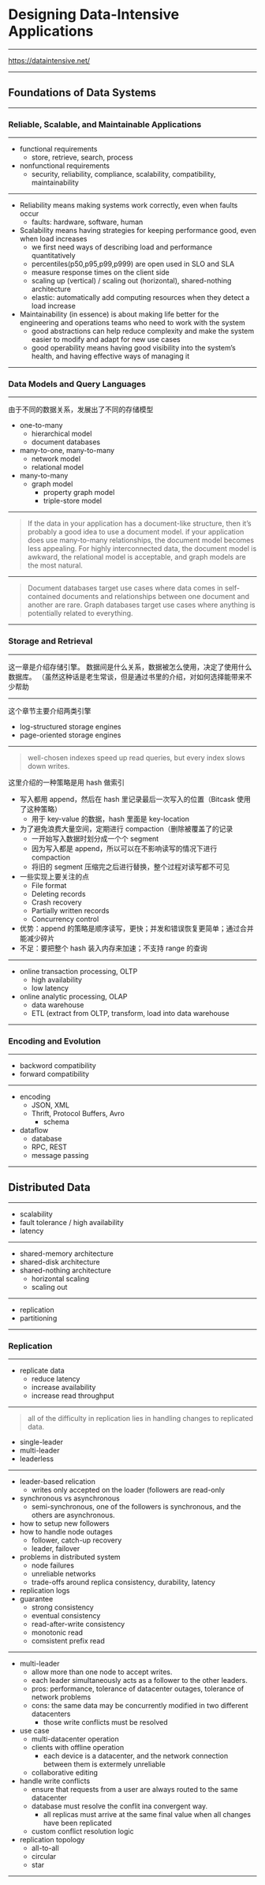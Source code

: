 # Designing Data-Intensive Applications

---

https://dataintensive.net/

---

## Foundations of Data Systems

---

### Reliable, Scalable, and Maintainable Applications

---

- functional requirements
    - store, retrieve, search, process
- nonfunctional requirements
    - security, reliability, compliance, scalability, compatibility, maintainability

---

- Reliability means making systems work correctly, even when faults occur
    - faults: hardware, software, human
- Scalability means having strategies for keeping performance good, even when load increases
    - we first need ways of describing load and performance quantitatively
    - percentiles(p50,p95,p99,p999) are open used in SLO and SLA
    - measure response times on the client side
    - scaling up (vertical) / scaling out (horizontal), shared-nothing architecture
    - elastic: automatically add computing resources when they detect a load increase
- Maintainability (in essence) is about making life better for the engineering and operations teams who need to work with the system
    - good abstractions can help reduce complexity and make the system easier to modify and adapt for new use cases
    - good operability means having good visibility into the system’s health, and having effective ways of managing it

---


### Data Models and Query Languages

---

由于不同的数据关系，发展出了不同的存储模型

- one-to-many
    - hierarchical model
    - document databases
- many-to-one, many-to-many
    - network model
    - relational model
- many-to-many
    - graph model
        - property graph model
        - triple-store model

---

> If the data in your application has a document-like structure, then it’s probably a good idea to use a document model.
> if your application does use many-to-many relationships, the document model becomes less appealing.
> For highly interconnected data, the document model is awkward, the relational model is acceptable, and graph models are the most natural.

---

> Document databases target use cases where data comes in self-contained documents and relationships between one document and another are rare.
> Graph databases target use cases where anything is potentially related to everything.

---

### Storage and Retrieval

---

这一章是介绍存储引擎。
数据间是什么关系，数据被怎么使用，决定了使用什么数据库。
（虽然这种话是老生常谈，但是通过书里的介绍，对如何选择能带来不少帮助

---

这个章节主要介绍两类引擎

- log-structured storage engines
- page-oriented storage engines

---

> well-chosen indexes speed up read queries, but every index slows down writes.

这里介绍的一种策略是用 hash 做索引
- 写入都用 append，然后在 hash 里记录最后一次写入的位置（Bitcask 使用了这种策略）
    - 用于 key-value 的数据，hash 里面是 key-location
- 为了避免浪费大量空间，定期进行 compaction（删除被覆盖了的记录
    - 一开始写入数据时划分成一个个 segment
    - 因为写入都是 append，所以可以在不影响读写的情况下进行 compaction
    - 将旧的 segment 压缩完之后进行替换，整个过程对读写都不可见
- 一些实现上要关注的点
    - File format
    - Deleting records
    - Crash recovery
    - Partially written records
    - Concurrency control
- 优势：append 的策略是顺序读写，更快；并发和错误恢复更简单；通过合并能减少碎片
- 不足：要把整个 hash 装入内存来加速；不支持 range 的查询

---

- online transaction processing, OLTP
    - high availability
    - low latency
- online analytic processing, OLAP
    - data warehouse
    - ETL (extract from OLTP, transform, load into data warehouse

---

### Encoding and Evolution

---

- backword compatibility
- forward compatibility

---

- encoding
    - JSON, XML
    - Thrift, Protocol Buffers, Avro
        - schema
- dataflow
    - database
    - RPC, REST
    - message passing

---

## Distributed Data

---

- scalability
- fault tolerance / high availability
- latency

---

- shared-memory architecture
- shared-disk architecture
- shared-nothing architecture
    - horizontal scaling
    - scaling out

---

- replication
- partitioning

---

### Replication

---

- replicate data
    - reduce latency
    - increase availability
    - increase read throughput

---

> all of the difficulty in replication lies in handling changes to replicated data.

- single-leader
- multi-leader
- leaderless

---

- leader-based relication
    - writes only accepted on the loader (followers are read-only
- synchronous vs asynchronous
    - semi-synchronous, one of the followers is synchronous, and the others are asynchronous.
- how to setup new followers
- how to handle node outages
    - follower, catch-up recovery
    - leader, failover
- problems in distributed system
    - node failures
    - unreliable networks
    - trade-offs around replica consistency, durability, latency
- replication logs
- guarantee
    - strong consistency
    - eventual consistency
    - read-after-write consistency
    - monotonic read
    - comsistent prefix read

---

- multi-leader
    - allow more than one node to accept writes.
    - each leader simultaneously acts as a follower to the other leaders.
    - pros: performance, tolerance of datacenter outages, tolerance of network problems
    - cons: the same data may be concurrently modified in two different datacenters
        - those write conflicts must be resolved
- use case
    - multi-datacenter operation
    - clients with offline operation
        - each device is a datacenter, and the network connection between them is extermely unreliable
    - collaborative editing
- handle write conflicts
    - ensure that requests from a user are always routed to the same datacenter
    - database must resolve the conflit ina convergent way.
        - all replicas must arrive at the same final value when all changes have been replicated
    - custom conflict resolution logic
- replication topology
    - all-to-all
    - circular
    - star

---


